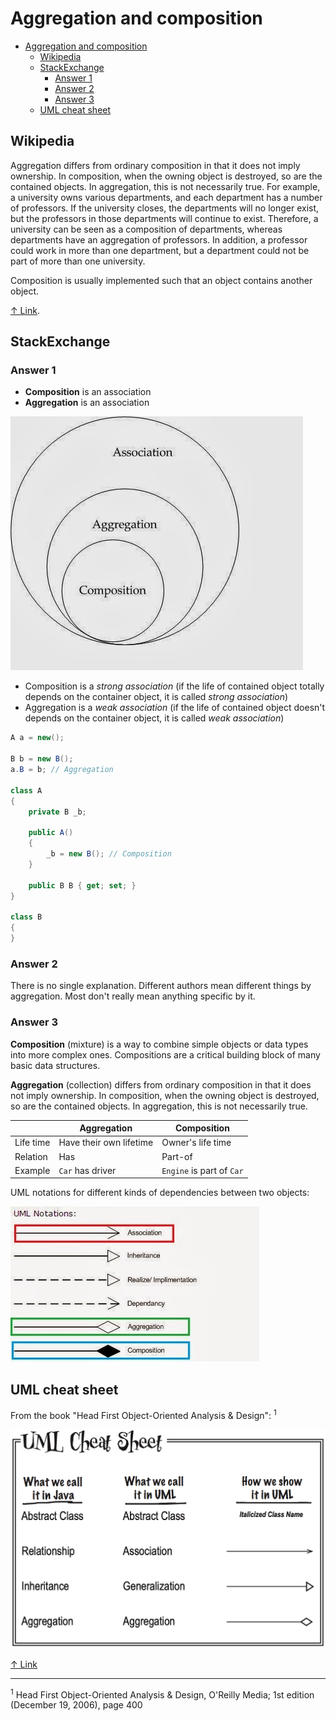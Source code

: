 # Aggregation and composition

- [Aggregation and composition](#aggregation-and-composition)
  - [Wikipedia](#wikipedia)
  - [StackExchange](#stackexchange)
    - [Answer 1](#answer-1)
    - [Answer 2](#answer-2)
    - [Answer 3](#answer-3)
  - [UML cheat sheet](#uml-cheat-sheet)

## Wikipedia

Aggregation differs from ordinary composition in that it does not imply ownership. In composition, when the owning object is destroyed, so are the contained objects. In aggregation, this is not necessarily true. For example, a university owns various departments, and each department has a number of professors. If the university closes, the departments will no longer exist, but the professors in those departments will continue to exist. Therefore, a university can be seen as a composition of departments, whereas departments have an aggregation of professors. In addition, a professor could work in more than one department, but a department could not be part of more than one university.

Composition is usually implemented such that an object contains another object.

[↑ Link](https://en.wikipedia.org/wiki/Object_composition#Aggregation).

## StackExchange

### Answer 1

- **Composition** is an association
- **Aggregation** is an association

<img src="diagram.jpg">

- Composition is a _strong association_ (if the life of contained object totally depends on the container object, it is called _strong association_)
- Aggregation is a _weak association_ (if the life of contained object doesn't depends on the container object, it is called _weak association_)

```csharp
A a = new();

B b = new B();
a.B = b; // Aggregation

class A
{
    private B _b;

    public A()
    {
        _b = new B(); // Composition
    }

    public B B { get; set; }
}

class B
{
}
```

### Answer 2

There is no single explanation. Different authors mean different things by aggregation. Most don't really mean anything specific by it.

### Answer 3

**Composition** (mixture) is a way to combine simple objects or data types into more complex ones. Compositions are a critical building block of many basic data structures.

**Aggregation** (collection) differs from ordinary composition in that it does not imply ownership. In composition, when the owning object is destroyed, so are the contained objects. In aggregation, this is not necessarily true.

|           | Aggregation             | Composition               |
| --------- | ----------------------- | ------------------------- |
| Life time | Have their own lifetime | Owner's life time         |
| Relation  | Has                     | Part-of                   |
| Example   | `Car` has driver        | `Engine` is part of `Car` |

UML notations for different kinds of dependencies between two objects:

<img src="notations.jpg">

## UML cheat sheet

From the book "Head First Object-Oriented Analysis & Design": <sup>1</sup>

<img src="cheat-sheet.png" height="350">

[↑ Link](https://softwareengineering.stackexchange.com/questions/61376/aggregation-vs-composition)

<hr>

<sup>1</sup> Head First Object-Oriented Analysis & Design, O'Reilly Media; 1st edition (December 19, 2006), page 400
